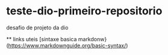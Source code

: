 # teste-dio-primeiro-repositorio
desafio de projeto da dio

** links uteis
[sintaxe basica markdonw}(https://www.markdownguide.org/basic-syntax/)

